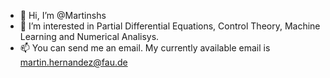 - 👋 Hi, I’m @Martinshs
- 👀 I’m interested in Partial Differential Equations, Control Theory, Machine Learning and Numerical Analisys. 
- 📫 You can send me an email. My currently available email is martin.hernandez@fau.de

<!---
Martinshs/Martinshs is a ✨ special ✨ repository because its `README.md` (this file) appears on your GitHub profile.
You can click the Preview link to take a look at your changes.
--->

